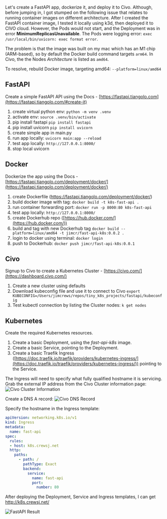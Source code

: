 Let's create a FastAPI app, dockerize it, and deploy it to Civo. Although, before jumping in, I got stumped on the following issue that relates to running container images on different architecture. After I created the FastAPI container image, I tested it locally using k3d, then deployed it to CIVO cloud. However, the Pods would not start, and the Deployment was in error **MinimumReplicasUnavailable**. The Pods were logging error: `exec /usr/local/bin/uvicorn: exec format error`.

The problem is that the image was built on my mac which has an M1 chip (ARM-based), so by default the Docker build command targets `arm64`. In Civo, the the Nodes *Architecture* is listed as `amd64`. 

To resolve, rebuild Docker image, targeting amd64: `--platform=linux/amd64`

## FastAPI
Create a simple FastAPI API using the Docs - [https://fastapi.tiangolo.com](https://fastapi.tiangolo.com/#create-it) 

1. create virtual python env: ```python -m venv .venv```
2. activate env: ```source .venv/bin/activate```
3. pip install fastapi ```pip install fastapi```
4. pip install uvicorn ```pip install uvicorn```
5. create simple app in main.py
6. run app locally: ```uvicorn main:app --reload```
7. test app locally: ```http://127.0.0.1:8000/```
8. stop local uvicorn

## Docker
Dockerize the app using the Docs - [https://fastapi.tiangolo.com/deployment/docker/](https://fastapi.tiangolo.com/deployment/docker/) 

1. create Dockerfile (https://fastapi.tiangolo.com/deployment/docker/)
2. build docker image with tag: ```docker build -t k8s-fast-api .```
3. run container forwarding port: ```docker run -p 8000:80 k8s-fast-api```
4. test app locally: ```http://127.0.0.1:8000/```
5. create Dockerhub repo ([https://hub.docker.com/](https://hub.docker.com/))
6. build and tag with new Dockerhub tag ```docker build --platform=linux/amd64 -t jimcr/fast-api-k8s:0.0.2 .```
7. login to docker using terminal: ```docker login```
8. push to Dockerhub: ```docker push jimcr/fast-api-k8s:0.0.1```


## Civo
Signup to Civo to create a Kubernetes Cluster - [https://civo.com/](https://dashboard.civo.com/)

1. Create a new cluster using defaults
2. Download kubeconfig file and use it to connect to Civo ```export KUBECONFIG=/Users/jimcrews/repos/tiny_k8s_projects/fastapi/kubeconfig```
3. Test kubectl connection by listing the Cluster nodes: ```k get nodes```

## Kubernetes
Create the required Kubernetes resources.

1. Create a basic Deployment, using the *fast-api-k8s* image.
2. Create a basic Service, pointing to the Deployment.
3. Create a basic Traefik Ingress ([https://doc.traefik.io/traefik/providers/kubernetes-ingress/](https://doc.traefik.io/traefik/providers/kubernetes-ingress/)) pointing to the Service.

The Ingress will need to specify what fully qualified hostname it is servicing. Grab the external IP address from the Civo Cluster information page:
![Civo Cluster Information](https://s3.ap-southeast-2.amazonaws.com/blog.crewsj.net/shared_images/civo-cluster-information.png)

Create a DNS A record:
![Civo DNS Record](https://s3.ap-southeast-2.amazonaws.com/blog.crewsj.net/shared_images/civo-cluster-dns-record.png)

Specify the hostname in the Ingress template:
```yaml
apiVersion: networking.k8s.io/v1
kind: Ingress
metadata:
  name: fast-api
spec:
  rules:
  - host: k8s.crewsj.net
  http:
    paths:
      - path: /
        pathType: Exact
        backend:
          service:
            name: fast-api
            port:
              number: 80
```

After deploying the Deployment, Service and Ingress templates, I can get http://k8s.crewsj.net/

![FastAPI Result](https://s3.ap-southeast-2.amazonaws.com/blog.crewsj.net/shared_images/fast-api-result.png)